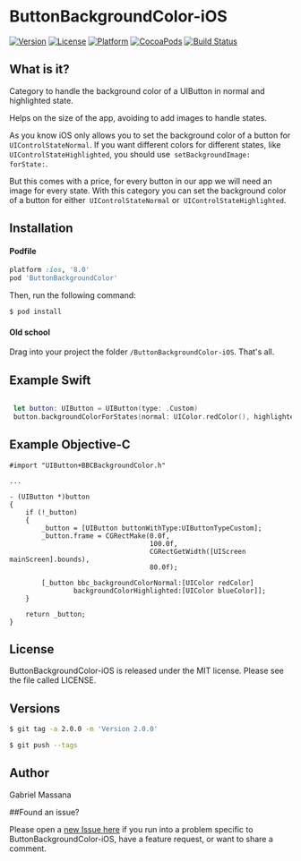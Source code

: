 # ButtonBackgroundColor-iOS

[![Version](https://img.shields.io/cocoapods/v/ButtonBackgroundColor.svg?style=flat-square)](http://cocoapods.org/pods/ButtonBackgroundColor)
[![License](https://img.shields.io/cocoapods/l/ButtonBackgroundColor.svg?style=flat-square)](http://cocoapods.org/pods/ButtonBackgroundColor)
[![Platform](https://img.shields.io/cocoapods/p/ButtonBackgroundColor.svg?style=flat-square)](http://cocoapods.org/pods/ButtonBackgroundColor)
[![CocoaPods](https://img.shields.io/cocoapods/metrics/doc-percent/ButtonBackgroundColor.svg?style=flat-square)](http://cocoapods.org/pods/ButtonBackgroundColor)
[![Build Status](https://img.shields.io/travis/GabrielMassana/ButtonBackgroundColor-iOS/master.svg?style=flat-square)](https://travis-ci.org/GabrielMassana/ButtonBackgroundColor-iOS)

##   What is it?

Category to handle the background color of a UIButton in normal and highlighted state.

Helps on the size of the app, avoiding to add images to handle states.

As you know iOS only allows you to set the background color of a button for``` UIControlStateNormal```. If you want different colors for different states, like``` UIControlStateHighlighted```, you should use``` setBackgroundImage: forState:```.

But this comes with a price, for every button in our app we will need an image for every state. With this category you can set the background color of a button for either``` UIControlStateNormal``` or``` UIControlStateHighlighted```.

## Installation

#### Podfile

```ruby
platform :ios, '8.0'
pod 'ButtonBackgroundColor'
```

Then, run the following command:

```bash
$ pod install
```

#### Old school

Drag into your project the folder `/ButtonBackgroundColor-iOS`. That's all.

## Example Swift

```swift

 let button: UIButton = UIButton(type: .Custom)
 button.backgroundColorForStates(normal: UIColor.redColor(), highlighted: UIColor.blueColor())
```

## Example Objective-C

```objc
#import "UIButton+BBCBackgroundColor.h"

...

- (UIButton *)button
{
    if (!_button)
    {
        _button = [UIButton buttonWithType:UIButtonTypeCustom];
        _button.frame = CGRectMake(0.0f,
                                   100.0f,
                                   CGRectGetWidth([UIScreen mainScreen].bounds),
                                   80.0f);
        
        [_button bbc_backgroundColorNormal:[UIColor redColor]
                backgroundColorHighlighted:[UIColor blueColor]];
    }
    
    return _button;
}
```



## License

ButtonBackgroundColor-iOS is released under the MIT license. Please see the file called LICENSE.

## Versions

```bash
$ git tag -a 2.0.0 -m 'Version 2.0.0'

$ git push --tags
```

## Author

Gabriel Massana

##Found an issue?

Please open a [new Issue here](https://github.com/GabrielMassana/ButtonBackgroundColor-iOS/issues/new) if you run into a problem specific to ButtonBackgroundColor-iOS, have a feature request, or want to share a comment.


